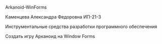 Arkanoid-WinForms

Каменцева Александра Федоровна ИП-21-3

Инструментальные средства разработки программного обеспечения

Создать игру Арканоид на Window Forms

